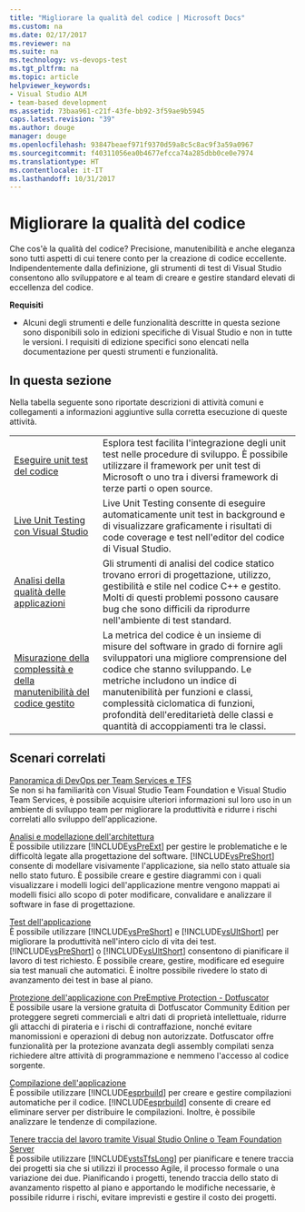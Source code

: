 ```yaml
---
title: "Migliorare la qualità del codice | Microsoft Docs"
ms.custom: na
ms.date: 02/17/2017
ms.reviewer: na
ms.suite: na
ms.technology: vs-devops-test
ms.tgt_pltfrm: na
ms.topic: article
helpviewer_keywords:
- Visual Studio ALM
- team-based development
ms.assetid: 73baa961-c21f-43fe-bb92-3f59ae9b5945
caps.latest.revision: "39"
ms.author: douge
manager: douge
ms.openlocfilehash: 93847beaef971f9370d59a8c5c8ac9f3a59a0967
ms.sourcegitcommit: f40311056ea0b4677efcca74a285dbb0ce0e7974
ms.translationtype: HT
ms.contentlocale: it-IT
ms.lasthandoff: 10/31/2017
---
```

# <a name="improve-code-quality"></a>Migliorare la qualità del codice
Che cos'è la qualità del codice? Precisione, manutenibilità e anche eleganza sono tutti aspetti di cui tenere conto per la creazione di codice eccellente. Indipendentemente dalla definizione, gli strumenti di test di Visual Studio consentono allo sviluppatore e al team di creare e gestire standard elevati di eccellenza del codice.  
  
 **Requisiti**  
  
-   Alcuni degli strumenti e delle funzionalità descritte in questa sezione sono disponibili solo in edizioni specifiche di Visual Studio e non in tutte le versioni. I requisiti di edizione specifici sono elencati nella documentazione per questi strumenti e funzionalità.  
  
## <a name="in-this-section"></a>In questa sezione  
 Nella tabella seguente sono riportate descrizioni di attività comuni e collegamenti a informazioni aggiuntive sulla corretta esecuzione di queste attività.  
  
|||  
|-|-|  
|[Eseguire unit test del codice](../test/unit-test-your-code.md)|Esplora test facilita l'integrazione degli unit test nelle procedure di sviluppo. È possibile utilizzare il framework per unit test di Microsoft o uno tra i diversi framework di terze parti o open source.|  
|[Live Unit Testing con Visual Studio](../test/live-unit-testing.md)|Live Unit Testing consente di eseguire automaticamente unit test in background e di visualizzare graficamente i risultati di code coverage e test nell'editor del codice di Visual Studio.|  
|[Analisi della qualità delle applicazioni](../code-quality/analyzing-application-quality-by-using-code-analysis-tools.md)|Gli strumenti di analisi del codice statico trovano errori di progettazione, utilizzo, gestibilità e stile nel codice C++ e gestito. Molti di questi problemi possono causare bug che sono difficili da riprodurre nell'ambiente di test standard.|  
|[Misurazione della complessità e della manutenibilità del codice gestito](../code-quality/measuring-complexity-and-maintainability-of-managed-code.md)|La metrica del codice è un insieme di misure del software in grado di fornire agli sviluppatori una migliore comprensione del codice che stanno sviluppando. Le metriche includono un indice di manutenibilità per funzioni e classi, complessità ciclomatica di funzioni, profondità dell'ereditarietà delle classi e quantità di accoppiamenti tra le classi.|  
  
## <a name="related-scenarios"></a>Scenari correlati  
 [Panoramica di DevOps per Team Services e TFS](https://www.visualstudio.com/docs/devops-alm-overview)  
 Se non si ha familiarità con Visual Studio Team Foundation e Visual Studio Team Services, è possibile acquisire ulteriori informazioni sul loro uso in un ambiente di sviluppo team per migliorare la produttività e ridurre i rischi correlati allo sviluppo dell'applicazione.  
  
 [Analisi e modellazione dell'architettura](../modeling/analyze-and-model-your-architecture.md)  
 È possibile utilizzare [!INCLUDE[vsPreExt](../test/includes/vspreext_md.md)] per gestire le problematiche e le difficoltà legate alla progettazione del software. [!INCLUDE[vsPreShort](../test/includes/vspreshort_md.md)] consente di modellare visivamente l'applicazione, sia nello stato attuale sia nello stato futuro. È possibile creare e gestire diagrammi con i quali visualizzare i modelli logici dell'applicazione mentre vengono mappati ai modelli fisici allo scopo di poter modificare, convalidare e analizzare il software in fase di progettazione.  
  
 [Test dell'applicazione](https://www.visualstudio.com/docs/test/overview)  
 È possibile utilizzare [!INCLUDE[vsPreShort](../test/includes/vspreshort_md.md)] e [!INCLUDE[vsUltShort](../test/includes/vsultshort_md.md)] per migliorare la produttività nell'intero ciclo di vita dei test. [!INCLUDE[vsPreShort](../test/includes/vspreshort_md.md)] o [!INCLUDE[vsUltShort](../test/includes/vsultshort_md.md)] consentono di pianificare il lavoro di test richiesto. È possibile creare, gestire, modificare ed eseguire sia test manuali che automatici. È inoltre possibile rivedere lo stato di avanzamento dei test in base al piano.  
  
 [Protezione dell'applicazione con PreEmptive Protection - Dotfuscator](../ide/dotfuscator/index.md)  
 È possibile usare la versione gratuita di Dotfuscator Community Edition per proteggere segreti commerciali e altri dati di proprietà intellettuale, ridurre gli attacchi di pirateria e i rischi di contraffazione, nonché evitare manomissioni e operazioni di debug non autorizzate.  Dotfuscator offre funzionalità per la protezione avanzata degli assembly compilati senza richiedere altre attività di programmazione e nemmeno l'accesso al codice sorgente.
  
 [Compilazione dell'applicazione](https://www.visualstudio.com/docs/build/overview)  
 È possibile utilizzare [!INCLUDE[esprbuild](../test/includes/esprbuild_md.md)] per creare e gestire compilazioni automatiche per il codice. [!INCLUDE[esprbuild](../test/includes/esprbuild_md.md)] consente di creare ed eliminare server per distribuire le compilazioni. Inoltre, è possibile analizzare le tendenze di compilazione.  
  
 [Tenere traccia del lavoro tramite Visual Studio Online o Team Foundation Server](https://www.visualstudio.com/docs/work/overview)  
 È possibile utilizzare [!INCLUDE[vstsTfsLong](../test/includes/vststfslong_md.md)] per pianificare e tenere traccia dei progetti sia che si utilizzi il processo Agile, il processo formale o una variazione dei due. Pianificando i progetti, tenendo traccia dello stato di avanzamento rispetto al piano e apportando le modifiche necessarie, è possibile ridurre i rischi, evitare imprevisti e gestire il costo dei progetti.
